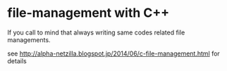 # file-management with C++
If you call to mind that always writing same codes related file managements.

see http://alpha-netzilla.blogspot.jp/2014/06/c-file-management.html for details
